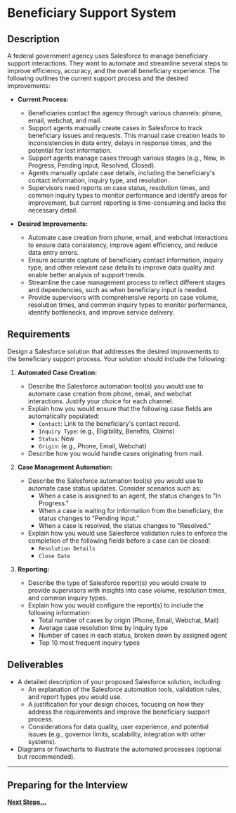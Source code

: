 # Beneficiary Support System

## Description

A federal government agency uses Salesforce to manage beneficiary support interactions. They want to automate and streamline several steps to improve efficiency, accuracy, and the overall beneficiary experience. The following outlines the current support process and the desired improvements:

- **Current Process:**

  - Beneficiaries contact the agency through various channels: phone, email, webchat, and mail.
  - Support agents manually create cases in Salesforce to track beneficiary issues and requests. This manual case creation leads to inconsistencies in data entry, delays in response times, and the potential for lost information.
  - Support agents manage cases through various stages (e.g., New, In Progress, Pending Input, Resolved, Closed).
  - Agents manually update case details, including the beneficiary's contact information, inquiry type, and resolution.
  - Supervisors need reports on case status, resolution times, and common inquiry types to monitor performance and identify areas for improvement, but current reporting is time-consuming and lacks the necessary detail.

- **Desired Improvements:**

  - Automate case creation from phone, email, and webchat interactions to ensure data consistency, improve agent efficiency, and reduce data entry errors.
  - Ensure accurate capture of beneficiary contact information, inquiry type, and other relevant case details to improve data quality and enable better analysis of support trends.
  - Streamline the case management process to reflect different stages and dependencies, such as when beneficiary input is needed.
  - Provide supervisors with comprehensive reports on case volume, resolution times, and common inquiry types to monitor performance, identify bottlenecks, and improve service delivery.

## Requirements

Design a Salesforce solution that addresses the desired improvements to the beneficiary support process. Your solution should include the following:

1.  **Automated Case Creation:**

    - Describe the Salesforce automation tool(s) you would use to automate case creation from phone, email, and webchat interactions. Justify your choice for each channel.
    - Explain how you would ensure that the following case fields are automatically populated:
      - `Contact`: Link to the beneficiary's contact record.
      - `Inquiry Type`: (e.g., Eligibility, Benefits, Claims)
      - `Status`: New
      - `Origin`: (e.g., Phone, Email, Webchat)
    - Describe how you would handle cases originating from mail.

2.  **Case Management Automation:**

    - Describe the Salesforce automation tool(s) you would use to automate case status updates. Consider scenarios such as:
      - When a case is assigned to an agent, the status changes to "In Progress."
      - When a case is waiting for information from the beneficiary, the status changes to "Pending Input."
      - When a case is resolved, the status changes to "Resolved."
    - Explain how you would use Salesforce validation rules to enforce the completion of the following fields before a case can be closed:
      - `Resolution Details`
      - `Close Date`

3.  **Reporting:**

    - Describe the type of Salesforce report(s) you would create to provide supervisors with insights into case volume, resolution times, and common inquiry types.
    - Explain how you would configure the report(s) to include the following information:
      - Total number of cases by origin (Phone, Email, Webchat, Mail)
      - Average case resolution time by inquiry type
      - Number of cases in each status, broken down by assigned agent
      - Top 10 most frequent inquiry types

## Deliverables

- A detailed description of your proposed Salesforce solution, including:
  - An explanation of the Salesforce automation tools, validation rules, and report types you would use.
  - A justification for your design choices, focusing on how they address the requirements and improve the beneficiary support process.
  - Considerations for data quality, user experience, and potential issues (e.g., governor limits, scalability, integration with other systems).
- Diagrams or flowcharts to illustrate the automated processes (optional but recommended).

---

## Preparing for the Interview

**[Next Steps...](../../next-steps-real-time.md)**
